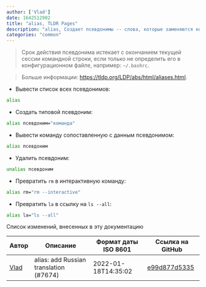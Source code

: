 ```yaml
---
author: ['Vlad']
date: 1642512902
title: "alias, TLDR Pages"
description: "alias, Создает псевдонимы -- слова, которые заменяются командой."
categories: "common"
---
```

> Срок действия псевдонима истекает с окончанием текущей сессии командной строки, если только не определить его в конфигурационном файле, например: `~/.bashrc`.

> Больше информации: <https://tldp.org/LDP/abs/html/aliases.html>.

- Вывести список всех псевдонимов:

```bash
alias
```

- Создать типовой псевдоним:

```bash
alias псевдоним="команда"
```

- Вывести команду сопоставленную с данным псевдонимом:

```bash
alias псевдоним
```

- Удалить псевдоним:

```bash
unalias псевдоним
```

- Превратить `rm` в интерактивную команду:

```bash
alias rm="rm --interactive"
```

- Превратить `la` в ссылку на `ls --all`:

```bash
alias la="ls --all"
```
Список изменений, внесенных в эту документацию


Автор | Описание | Формат даты ISO 8601 | Ссылка на GitHub
------|-----|-----|-----
[Vlad](mailto:dremdem@gmail.com) | alias: add Russian translation (#7674) | 2022-01-18T14:35:02 | [e99d877d5335](https://github.com/tldr-pages/tldr/commit/e99d877d5335e72641c4c83694a377d02a9c81d7)

